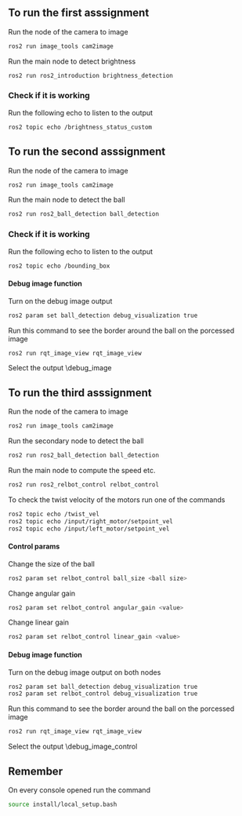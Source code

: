 ## To run the first asssignment

Run the node of the camera to image
```bash
ros2 run image_tools cam2image
```
Run the main node to detect brightness
```bash
ros2 run ros2_introduction brightness_detection
```

### Check if it is working
Run the following echo to listen to the output
```bash
ros2 topic echo /brightness_status_custom
```


## To run the second asssignment

Run the node of the camera to image
```bash
ros2 run image_tools cam2image
```

Run the main node to detect the ball
```bash
ros2 run ros2_ball_detection ball_detection
```

### Check if it is working
Run the following echo to listen to the output
```bash
ros2 topic echo /bounding_box
```

#### Debug image function
Turn on the debug image output
```bash
ros2 param set ball_detection debug_visualization true
```

Run this command to see the border around the ball on the porcessed image
```bash
ros2 run rqt_image_view rqt_image_view
```
Select the output \debug_image


## To run the third asssignment
Run the node of the camera to image
```bash
ros2 run image_tools cam2image
```

Run the secondary node to detect the ball
```bash
ros2 run ros2_ball_detection ball_detection
```

Run the main node to compute the speed etc.
```bash
ros2 run ros2_relbot_control relbot_control
```

To check the twist velocity of the motors run one of the commands
```bash
ros2 topic echo /twist_vel
ros2 topic echo /input/right_motor/setpoint_vel
ros2 topic echo /input/left_motor/setpoint_vel
```

#### Control params
Change the size of the ball
```bash
ros2 param set relbot_control ball_size <ball size>
```

Change angular gain 
```bash
ros2 param set relbot_control angular_gain <value>
```

Change linear gain 
```bash
ros2 param set relbot_control linear_gain <value>
```

#### Debug image function
Turn on the debug image output on both nodes
```bash
ros2 param set ball_detection debug_visualization true
ros2 param set relbot_control debug_visualization true
```

Run this command to see the border around the ball on the porcessed image
```bash
ros2 run rqt_image_view rqt_image_view
```
Select the output \debug_image_control


## Remember 
On every console opened run the command
```bash
source install/local_setup.bash
```